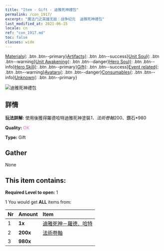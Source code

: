 ```yaml
---
title: "Item - Gift - 迪雅死神禮包"
permalink: /con_1917/
excerpt: "魔法门之英雄无敌：战争纪元  迪雅死神禮包"
last_modified_at: 2021-06-15
locale: cn
ref: "con_1917.md"
toc: false
classes: wide
---
```

 [Materials](/ItemsCN/){: .btn .btn--primary}[Artifacts](/ItemsCN/Artifacts/){: .btn .btn--success}[Unit Soul](/ItemsCN/UnitSoul/){: .btn .btn--warning}[Unit Awakening](/ItemsCN/UnitAwakening/){: .btn .btn--danger}[Hero Soul](/ItemsCN/HeroSoul/){: .btn .btn--info}[Hero Skill](/ItemsCN/HeroSkill/){: .btn .btn--primary}[Gift](/ItemsCN/Gift/){: .btn .btn--success}[Event related](/ItemsCN/Events/){: .btn .btn--warning}[Avatars](/ItemsCN/Avatars/){: .btn .btn--danger}[Consumables](/ItemsCN/Consumables/){: .btn .btn--info}[Unknown](/ItemsCN/Unknown/){: .btn .btn--primary}

 ![迪雅死神禮包](/images/t/i_907540.png)

## 詳情
 **玩法詳解:** 使用後獲得羅德哈特迪雅死神塗裝*1、法術卷軸*200、鑽石*980

 **Quality:** <span style="color: #DA70D6">OK</span>

 **Type:** Gift

## Gather

  None

## This item contains:

 **Required Level to open:** 1

 1 You would get **ALL** items  from:

  | Nr | Amount |     Item    |
  |:---|:-------|:------------|
  | 1 |  **1x** | [迪雅死神－羅德．哈特](/cn/Items/con_1050/) |  | 
  | 2 |  **200x** | [法術卷軸](/cn/Items/con_694/) |  | 
  | 3 |  **980x** | <i class="fas fa-gem"/> |  | 

